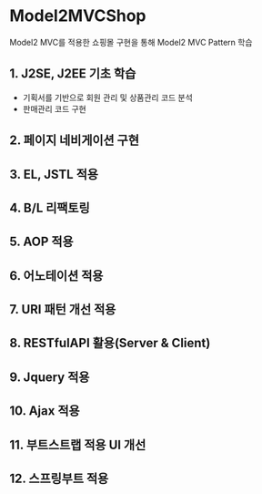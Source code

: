 # Model2MVCShop

Model2 MVC를 적용한 쇼핑몰 구현을 통해 Model2 MVC Pattern 학습

## 1. J2SE, J2EE 기초 학습
- 기획서를 기반으로 회원 관리 및 상품관리 코드 분석
- 판매관리 코드 구현

## 2. 페이지 네비게이션 구현

## 3. EL, JSTL 적용

## 4. B/L 리팩토링

## 5. AOP 적용

## 6. 어노테이션 적용

## 7. URI 패턴 개선 적용

## 8. RESTfulAPI 활용(Server & Client)

## 9. Jquery 적용

## 10. Ajax 적용

## 11. 부트스트랩 적용 UI 개선

## 12. 스프링부트 적용
